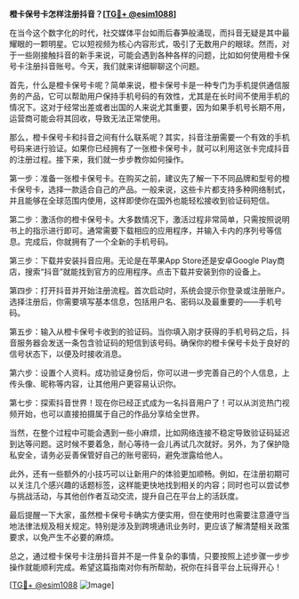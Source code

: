 **橙卡保号卡怎样注册抖音？[[TG💪+ @esim1088](https://t.me/s/esim1088)]**

在当今这个数字化的时代，社交媒体平台如雨后春笋般涌现，而抖音无疑是其中最耀眼的一颗明星。它以短视频为核心内容形式，吸引了无数用户的眼球。然而，对于一些刚接触抖音的新手来说，可能会遇到各种各样的问题，比如如何使用橙卡保号卡注册抖音账号。今天，我们就来详细聊聊这个问题。

首先，什么是橙卡保号卡呢？简单来说，橙卡保号卡是一种专门为手机提供通信服务的产品，它可以帮助用户保持手机号码的有效性，尤其是在长时间不使用手机的情况下。这对于经常出差或者出国的人来说尤其重要，因为如果手机号长期不用，运营商可能会将其回收，导致无法正常使用。

那么，橙卡保号卡和抖音之间有什么联系呢？其实，抖音注册需要一个有效的手机号码来进行验证。如果你已经拥有了一张橙卡保号卡，就可以利用这张卡完成抖音的注册过程。接下来，我们就一步步教你如何操作。

第一步：准备一张橙卡保号卡。在购买之前，建议先了解一下不同品牌和型号的橙卡保号卡，选择一款适合自己的产品。一般来说，这些卡片都支持多种网络制式，并且能够在全球范围内使用，这样即使你在国外也能轻松接收到验证码短信。

第二步：激活你的橙卡保号卡。大多数情况下，激活过程非常简单，只需按照说明书上的指示进行即可。通常需要下载相应的应用程序，并输入卡内的序列号等信息。完成后，你就拥有了一个全新的手机号码。

第三步：下载并安装抖音应用。无论是在苹果App Store还是安卓Google Play商店，搜索“抖音”就能找到官方的应用程序。点击下载并安装到你的设备上。

第四步：打开抖音并开始注册流程。首次启动时，系统会提示你登录或注册账户。选择注册后，你需要填写基本信息，包括用户名、密码以及最重要的——手机号码。

第五步：输入从橙卡保号卡收到的验证码。当你填入刚才获得的手机号码之后，抖音服务器会发送一条包含验证码的短信到该号码。确保你的橙卡保号卡处于良好的信号状态下，以便及时接收消息。

第六步：设置个人资料。成功验证身份后，你可以进一步完善自己的个人信息，上传头像、昵称等内容，让其他用户更容易认识你。

第七步：探索抖音世界！现在你已经正式成为一名抖音用户了！可以从浏览热门视频开始，也可以直接拍摄属于自己的作品分享给全世界。

当然，在整个过程中可能会遇到一些小麻烦，比如网络连接不稳定导致验证码延迟到达等问题。这时候不要着急，耐心等待一会儿再试几次就好。另外，为了保护隐私安全，请务必妥善保管好自己的账号密码，避免泄露给他人。

此外，还有一些额外的小技巧可以让新用户的体验更加顺畅。例如，在注册初期可以关注几个感兴趣的话题标签，这样能更快地找到相关的内容；同时也可以尝试参与挑战活动，与其他创作者互动交流，提升自己在平台上的活跃度。

最后提醒一下大家，虽然橙卡保号卡确实方便实用，但在使用时也需要注意遵守当地法律法规及相关规定。特别是涉及到跨境通讯业务时，更应该了解清楚相关政策要求，以免产生不必要的麻烦。

总之，通过橙卡保号卡注册抖音并不是一件复杂的事情，只要按照上述步骤一步步操作就能顺利完成。希望这篇指南对你有所帮助，祝你在抖音平台上玩得开心！

[[TG💪+ @esim1088](https://t.me/s/esim1088) ![Image](https://i.postimg.cc/4NQfJmqS/Snipaste-2025-05-13-00-14-12.png)]